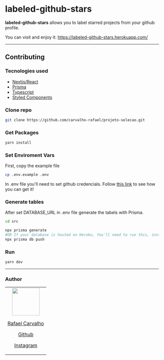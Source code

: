 # labeled-github-stars

<b>labeled-github-stars</b> allows you to label starred projects from your github profile.

You can visit and enjoy it: https://labeled-github-stars.herokuapp.com/

_____


## Contributing

### Tecnologies used

- [Nextjs/React](https://nextjs.org/)
- [Prisma](https://www.prisma.io/)
- [Typescript](https://www.typescriptlang.org/)
- [Styled Components](https://styled-components.com/)

### Clone repo

```bash
git clone https://github.com/carvalho-rafael/projeto-selecao.git
```

### Get Packages

```bash
yarn install
```

### Set Enviroment Vars
First, copy the example file

```bash
cp .env.example .env
```

In .env file you'll need to set github credencials. Follow [this link](https://docs.github.com/en/developers/apps/building-oauth-apps/creating-an-oauth-app) to see how you can get it!

### Generate tables
After set DATABASE_URL in .env file generate the tabels with Prisma.

```bash
cd src

npx prisma generate
#OR If your database is hosted on Heroku, You'll need to run this, instead:
npx prisma db push
```

### Run

```bash
yarn dev
```

_____


### Author

<table>
  <tbody>
    <tr>
      <td align="center">
        <a href="https://github.com/carvalho-rafael">
          <img width="90" height="90" src="https://avatars.githubusercontent.com/carvalho-rafael">
          <p>Rafael Carvalho</p>
          <p>Github</p>
        </a>
        <a href="https://www.instagram.com/desenvolvedor.jr/">
        <p>Instagram</p>
        </a>
      </td>
    </tr>
  <tbody>
</table>

